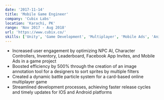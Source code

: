 ```yaml
---
date: '2017-11-14'
title: 'Mobile Game Engineer'
company: 'Cubix Labs'
location: 'Karachi, PK'
range: 'Nov 2017 - Aug 2018'
url: 'https://www.cubix.co/'
skills: ['Unity', 'Game Development', 'Multiplayer', 'Mobile Ads', 'Animation']
---
```


- Increased user engagement by optimizing NPC AI, Character Controllers, Inventory, Leaderboard, Facebook App Invites, and Mobile Ads in a game project
- Boosted efficiency by 500% through the creation of an image annotation tool for a designers to sort sprites by multiple filters
- Created a dynamic battle particle system for a card-based online multiplayer game
- Streamlined development processes, achieving faster release cycles and timely updates for IOS and Android
  platforms
